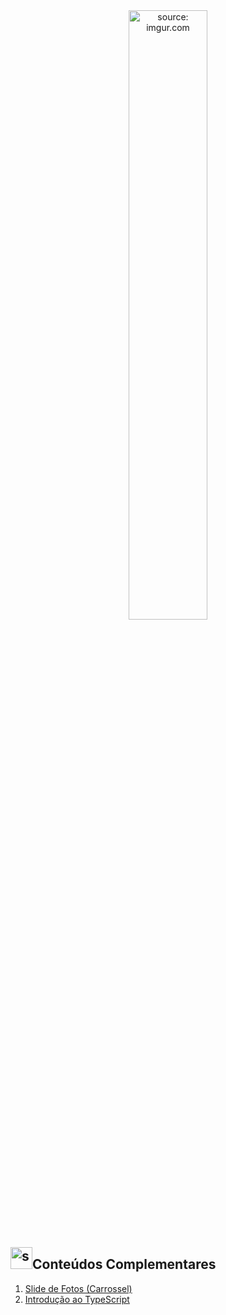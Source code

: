 <div align="center">
    <img src="https://i.imgur.com/AzshGmS.png" title="source: imgur.com" width="50%"/> 
</div>


<h2><img src="https://i.imgur.com/H9wEgsJ.png" title="source: imgur.com" width="35px"/>Conteúdos Complementares</h2>



1. <a href="01_carrossel">Slide de Fotos (Carrossel)</a>
2. <a href="02_typescript">Introdução ao TypeScript</a>
